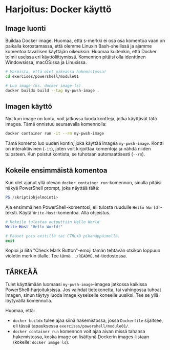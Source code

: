 # Harjoitus: Docker käyttö

## Image luonti

Buildaa Docker image. Huomaa, että `$`-merkki ei osa osa komentoa vaan on paikalla korostamassa, että olemme Linuxin Bash-shellissä ja ajamme komentoa tavallisen käyttäjän oikeuksin. Huomaa kuitenkin, että Docker toimii useissa eri käyttöliittymissä. Komennon pitäisi olla identtinen Windowsissa, macOS:ssa ja Linuxissa.

```bash
# Varmista, että olet oikeassa hakemistossa!
cd exercises/powershell/module01

# Luo image (ks. docker image ls)
docker buildx build --tag my-pwsh-image .
```

## Imagen käyttö

Nyt kun image on luotu, voit jatkossa luoda kontteja, jotka käyttävät tätä imagea. Tämä onnistuu seuraavalla komennolla:

```bash
docker container run -it --rm my-pwsh-image
```

Tämä komento luo uuden kontin, joka käyttää imagea `my-pwsh-image`. Kontti on interaktiivinen (`-it`), joten voit kirjoittaa komentoja ja nähdä niiden tulosteen. Kun poistut kontista, se tuhotaan automaattisesti (`--rm`).

## Kokeile ensimmäistä komentoa

Kun olet ajanut yllä olevan `docker container run`-komennon, sinulla pitäisi näkyä PowerShell prompt, joka näyttää tältä:

```powershell
PS /skriptiohjelmointi>
```

Aja ensimmäinen PowerShell-komentosi, eli tulosta ruudulle `Hello World!`-teksti. Käytä `Write-Host`-komentoa. Alla ohjeistus.

```powershell
# Kokeile tulostaa outputtiin Hello World
Write-Host "Hello World!"

# Pääset pois exitillä tai CTRL+D pikanäppäimellä.
exit
```

Kopioi ja liitä "Check Mark Button"-emoji tämän tehtävän otsikon loppuun violetin merkin tilalle. Tee tämä `../README.md`-tiedostossa.

## TÄRKEÄÄ

Tulet käyttämään luomaasi `my-pwsh-image`-imagea jatkossa kaikissa PowerShell-harjoituksissa. Jos vaihdat tietokonetta, tai vahingossa tuhoat imagen, sinun täytyy luoda image kyseiselle koneelle uusiksi. Tee se yllä löytyvällä komennolla.

Huomaa, että:

* `docker buildx` tulee ajaa siinä hakemistossa, jossa `Dockerfile` sijaitsee, eli tässä tapauksessa `exercises/powershell/module01/`.
* `docker container run` komennon voit ajaa aivan missä tahansa hakemistossa, koska image on lisättynä Dockerin images-listaan (kokeile: `docker image ls`).
